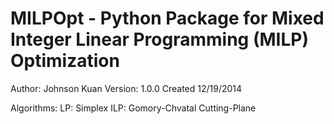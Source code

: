 MILPOpt - Python Package for Mixed Integer Linear Programming (MILP) Optimization
==========================================================================================

Author: Johnson Kuan
Version: 1.0.0
Created 12/19/2014

Algorithms:
  LP: Simplex
  ILP: Gomory-Chvatal Cutting-Plane
